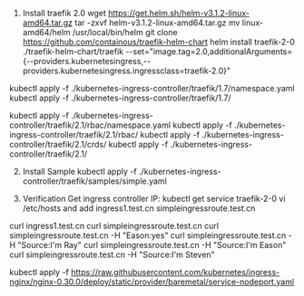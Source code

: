 1. Install traefik 2.0
wget https://get.helm.sh/helm-v3.1.2-linux-amd64.tar.gz
tar -zxvf helm-v3.1.2-linux-amd64.tar.gz
mv linux-amd64/helm /usr/local/bin/helm
git clone https://github.com/containous/traefik-helm-chart
helm install traefik-2-0 ./traefik-helm-chart/traefik --set="image.tag=2.0,additionalArguments={--providers.kubernetesingress,--providers.kubernetesingress.ingressclass=traefik-2.0}"

kubectl apply -f ./kubernetes-ingress-controller/traefik/1.7/namespace.yaml
kubectl apply -f ./kubernetes-ingress-controller/traefik/1.7/

kubectl apply -f ./kubernetes-ingress-controller/traefik/2.1/rbac/namespace.yaml
kubectl apply -f ./kubernetes-ingress-controller/traefik/2.1/rbac/
kubectl apply -f ./kubernetes-ingress-controller/traefik/2.1/crds/
kubectl apply -f ./kubernetes-ingress-controller/traefik/2.1/

2. Install Sample
kubectl apply -f ./kubernetes-ingress-controller/traefik/samples/simple.yaml

3. Verification
Get ingress controller IP:
kubectl get service traefik-2-0
vi /etc/hosts and add
<Your ingress controller IP> ingress1.test.cn
<Your ingress controller IP> simpleingressroute.test.cn

curl ingress1.test.cn
curl simpleingressroute.test.cn
curl simpleingressroute.test.cn -H "Eason:yes"
curl simpleingressroute.test.cn -H "Source:I'm Ray"
curl simpleingressroute.test.cn -H "Source:I'm Eason"
curl simpleingressroute.test.cn -H "Source:I'm Steven"


kubectl apply -f https://raw.githubusercontent.com/kubernetes/ingress-nginx/nginx-0.30.0/deploy/static/provider/baremetal/service-nodeport.yaml